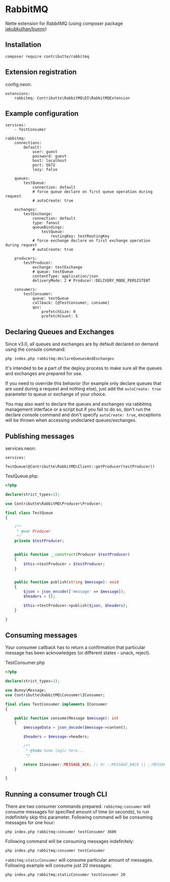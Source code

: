 # RabbitMQ

Nette extension for RabbitMQ (using composer package [jakubkulhan/bunny](https://github.com/jakubkulhan/bunny))

## Installation

```
composer require contributte/rabbitmq
```

## Extension registration

config.neon:

```
extensions:
	rabbitmq: Contributte\RabbitMQ\DI\RabbitMQExtension
```

## Example configuration

```
services:
	- TestConsumer

rabbitmq:
	connections:
		default:
			user: guest
			password: guest
			host: localhost
			port: 5672
			lazy: false

	queues:
		testQueue:
			connection: default
			# force queue declare on first queue operation during request
			# autoCreate: true 

	exchanges:
		testExchange:
			connection: default
			type: fanout
			queueBindings:
				testQueue:
					routingKey: testRoutingKey
			# force exchange declare on first exchange operation during request
			# autoCreate: true

	producers:
		testProducer:
			exchange: testExchange
			# queue: testQueue
			contentType: application/json
			deliveryMode: 2 # Producer::DELIVERY_MODE_PERSISTENT

	consumers:
		testConsumer:
			queue: testQueue
			callback: [@TestConsumer, consume]
			qos:
				prefetchSize: 0
				prefetchCount: 5
```

## Declaring Queues and Exchanges

Since v3.0, all queues and exchanges are by default declared on demand using the console command: 

```
php index.php rabbitmq:declareQueuesAndExchanges
```

It's intended to be a part of the deploy process to make sure all the queues and exchanges are prepared for use.

If you need to override this behavior (for example only declare queues that are used during a request and nothing else), 
just add the `autoCreate: true` parameter to queue or exchange of your choice.

You may also want to declare the queues and exchanges via rabbitmq management interface or a script but if you fail to 
do so, don't run the declare console command and don't specify `autoCreate: true`, exceptions will be thrown 
when accessing undeclared queues/exchanges.

## Publishing messages

services.neon:

```
services:
	- TestQueue(@Contributte\RabbitMQ\Client::getProducer(testProducer))
```

TestQueue.php:

```php
<?php

declare(strict_types=1);

use Contributte\RabbitMQ\Producer\Producer;

final class TestQueue
{

	/**
	 * @var Producer
	 */
	private $testProducer;


	public function __construct(Producer $testProducer)
	{
		$this->testProducer = $testProducer;
	}


	public function publish(string $message): void
	{
		$json = json_encode(['message' => $message]);
		$headers = [];

		$this->testProducer->publish($json, $headers);
	}

}
```

## Consuming messages

Your consumer callback has to return a confirmation that particular message has been acknowledges (or different states - unack, reject).

TestConsumer.php

```php
<?php

declare(strict_types=1);

use Bunny\Message;
use Contributte\RabbitMQ\Consumer\IConsumer;

final class TestConsumer implements IConsumer
{

	public function consume(Message $message): int
	{
		$messageData = json_decode($message->content);

		$headers = $message->headers;

		/**
		 * @todo Some logic here...
		 */

		return IConsumer::MESSAGE_ACK; // Or ::MESSAGE_NACK || ::MESSAGE_REJECT
	}

}
```

## Running a consumer trough CLI

There are two consumer commands prepared. `rabbitmq:consumer` wiil consume messages for specified amount of time (in seconds), to run indefinitely skip this parameter. Following command will be consuming messages for one hour:

```
php index.php rabbitmq:consumer testConsumer 3600
```

Following command will be consuming messages indefinitely:

```
php index.php rabbitmq:consumer testConsumer
```


`rabbitmq:staticConsumer` will consume particular amount of messages. Following example will consume just 20 messages:

```
php index.php rabbitmq:staticConsumer testConsumer 20
```
